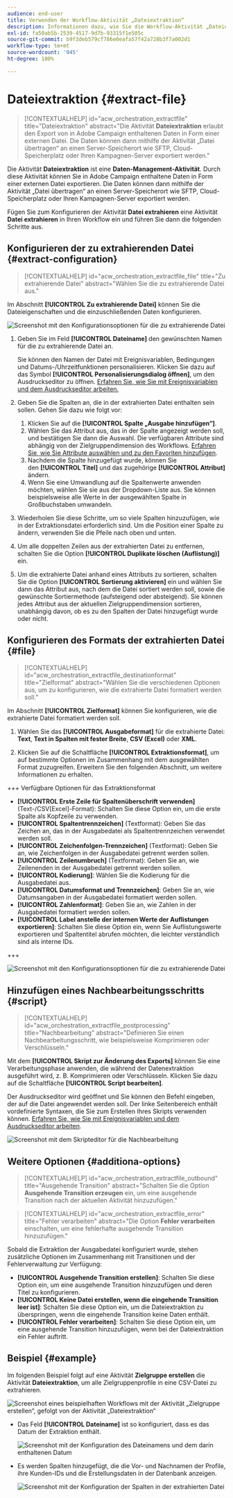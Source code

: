 ```yaml
---
audience: end-user
title: Verwenden der Workflow-Aktivität „Dateiextraktion“
description: Informationen dazu, wie Sie die Workflow-Aktivität „Dateiextraktion“ verwenden
exl-id: fa50ab5b-2539-4517-9d7b-93315f1e505c
source-git-commit: b9f3deb579cf786e0eafa57f42a728b3f7a002d1
workflow-type: tm+mt
source-wordcount: '945'
ht-degree: 100%

---
```


# Dateiextraktion {#extract-file}

>[!CONTEXTUALHELP]
>id="acw_orchestration_extractfile"
>title="Dateiextraktion"
>abstract="Die Aktivität **Dateiextraktion** erlaubt den Export von in Adobe Campaign enthaltenen Daten in Form einer externen Datei. Die Daten können dann mithilfe der Aktivität „Datei übertragen“ an einen Server-Speicherort wie SFTP, Cloud-Speicherplatz oder Ihren Kampagnen-Server exportiert werden."

Die Aktivität **Dateiextraktion** ist eine **Daten-Management-Aktivität**. Durch diese Aktivität können Sie in Adobe Campaign enthaltene Daten in Form einer externen Datei exportieren. Die Daten können dann mithilfe der Aktivität „Datei übertragen“ an einen Server-Speicherort wie SFTP, Cloud-Speicherplatz oder Ihren Kampagnen-Server exportiert werden.

Fügen Sie zum Konfigurieren der Aktivität **Datei extrahieren** eine Aktivität **Datei extrahieren** in Ihren Workflow ein und führen Sie dann die folgenden Schritte aus.

## Konfigurieren der zu extrahierenden Datei {#extract-configuration}

>[!CONTEXTUALHELP]
>id="acw_orchestration_extractfile_file"
>title="Zu extrahierende Datei"
>abstract="Wählen Sie die zu extrahierende Datei aus."

Im Abschnitt **[!UICONTROL Zu extrahierende Datei]** können Sie die Dateieigenschaften und die einzuschließenden Daten konfigurieren.

![Screenshot mit den Konfigurationsoptionen für die zu extrahierende Datei](../assets/extract-file-file.png)

1. Geben Sie im Feld **[!UICONTROL Dateiname]** den gewünschten Namen für die zu extrahierende Datei an. 

   Sie können den Namen der Datei mit Ereignisvariablen, Bedingungen und Datums-/Uhrzeitfunktionen personalisieren. Klicken Sie dazu auf das Symbol **[!UICONTROL Personalisierungsdialog öffnen]**, um den Ausdruckseditor zu öffnen. [Erfahren Sie, wie Sie mit Ereignisvariablen und dem Ausdruckseditor arbeiten.](../event-variables.md)

1. Geben Sie die Spalten an, die in der extrahierten Datei enthalten sein sollen. Gehen Sie dazu wie folgt vor:

   1. Klicken Sie auf die **[!UICONTROL Spalte „Ausgabe hinzufügen“]**.
   1. Wählen Sie das Attribut aus, das in der Spalte angezeigt werden soll, und bestätigen Sie dann die Auswahl. Die verfügbaren Attribute sind abhängig von der Zielgruppendimension des Workflows. [Erfahren Sie, wie Sie Attribute auswählen und zu den Favoriten hinzufügen](../../get-started/attributes.md).
   1. Nachdem die Spalte hinzugefügt wurde, können Sie den **[!UICONTROL Titel]** und das zugehörige **[!UICONTROL Attribut]** ändern.
   1. Wenn Sie eine Umwandlung auf die Spaltenwerte anwenden möchten, wählen Sie sie aus der Dropdown-Liste aus. Sie können beispielsweise alle Werte in der ausgewählten Spalte in Großbuchstaben umwandeln.

1. Wiederholen Sie diese Schritte, um so viele Spalten hinzuzufügen, wie in der Extraktionsdatei erforderlich sind. Um die Position einer Spalte zu ändern, verwenden Sie die Pfeile nach oben und unten.

1. Um alle doppelten Zeilen aus der extrahierten Datei zu entfernen, schalten Sie die Option **[!UICONTROL Duplikate löschen (Auflistung)]** ein.

1. Um die extrahierte Datei anhand eines Attributs zu sortieren, schalten Sie die Option **[!UICONTROL Sortierung aktivieren]** ein und wählen Sie dann das Attribut aus, nach dem die Datei sortiert werden soll, sowie die gewünschte Sortiermethode (aufsteigend oder absteigend). Sie können jedes Attribut aus der aktuellen Zielgruppendimension sortieren, unabhängig davon, ob es zu den Spalten der Datei hinzugefügt wurde oder nicht.

## Konfigurieren des Formats der extrahierten Datei {#file}

>[!CONTEXTUALHELP]
>id="acw_orchestration_extractfile_destinationformat"
>title="Zielformat"
>abstract="Wählen Sie die verschiedenen Optionen aus, um zu konfigurieren, wie die extrahierte Datei formatiert werden soll."

Im Abschnitt **[!UICONTROL Zielformat]** können Sie konfigurieren, wie die extrahierte Datei formatiert werden soll.

1. Wählen Sie das **[!UICONTROL Ausgabeformat]** für die extrahierte Datei: **Text**, **Text in Spalten mit fester Breite**, **CSV (Excel)** oder **XML**.

1. Klicken Sie auf die Schaltfläche **[!UICONTROL Extraktionsformat]**, um auf bestimmte Optionen im Zusammenhang mit dem ausgewählten Format zuzugreifen. Erweitern Sie den folgenden Abschnitt, um weitere Informationen zu erhalten.

+++ Verfügbare Optionen für das Extraktionsformat

   * **[!UICONTROL Erste Zeile für Spaltenüberschrift verwenden]** (Text-/CSV[Excel]-Format): Schalten Sie diese Option ein, um die erste Spalte als Kopfzeile zu verwenden.
   * **[!UICONTROL Spaltentrennzeichen]** (Textformat): Geben Sie das Zeichen an, das in der Ausgabedatei als Spaltentrennzeichen verwendet werden soll.
   * **[!UICONTROL Zeichenfolgen-Trennzeichen]** (Textformat): Geben Sie an, wie Zeichenfolgen in der Ausgabedatei getrennt werden sollen.
   * **[!UICONTROL Zeilenumbruch]** (Textformat): Geben Sie an, wie Zeilenenden in der Ausgabedatei getrennt werden sollen.
   * **[!UICONTROL Kodierung]**: Wählen Sie die Kodierung für die Ausgabedatei aus.
   * **[!UICONTROL Datumsformat und Trennzeichen]**: Geben Sie an, wie Datumsangaben in der Ausgabedatei formatiert werden sollen.
   * **[!UICONTROL Zahlenformat]**: Geben Sie an, wie Zahlen in der Ausgabedatei formatiert werden sollen.
   * **[!UICONTROL Label anstelle der internen Werte der Auflistungen exportieren]**: Schalten Sie diese Option ein, wenn Sie Auflistungswerte exportieren und Spaltentitel abrufen möchten, die leichter verständlich sind als interne IDs.

+++

   ![Screenshot mit den Konfigurationsoptionen für die zu extrahierende Datei](../assets/extract-file-format.png)

## Hinzufügen eines Nachbearbeitungsschritts {#script}

>[!CONTEXTUALHELP]
>id="acw_orchestration_extractfile_postprocessing"
>title="Nachbearbeitung"
>abstract="Definieren Sie einen Nachbearbeitungsschritt, wie beispielsweise Komprimieren oder Verschlüsseln."

Mit dem **[!UICONTROL Skript zur Änderung des Exports]** können Sie eine Verarbeitungsphase anwenden, die während der Datenextraktion ausgeführt wird, z. B. Komprimieren oder Verschlüsseln. Klicken Sie dazu auf die Schaltfläche **[!UICONTROL Script bearbeiten]**. 

Der Ausdruckseditor wird geöffnet und Sie können den Befehl eingeben, der auf die Datei angewendet werden soll. Der linke Seitenbereich enthält vordefinierte Syntaxen, die Sie zum Erstellen Ihres Skripts verwenden können. [Erfahren Sie, wie Sie mit Ereignisvariablen und dem Ausdruckseditor arbeiten](../event-variables.md).

![Screenshot mit dem Skripteditor für die Nachbearbeitung](../assets/extract-file-script.png)

## Weitere Optionen {#additiona-options}

>[!CONTEXTUALHELP]
>id="acw_orchestration_extractfile_outbound"
>title="Ausgehende Transition"
>abstract="Schalten Sie die Option **Ausgehende Transition erzeugen** ein, um eine ausgehende Transition nach der aktuellen Aktivität hinzuzufügen."

>[!CONTEXTUALHELP]
>id="acw_orchestration_extractfile_error"
>title="Fehler verarbeiten"
>abstract="Die Option **Fehler verarbeiten** einschalten, um eine fehlerhafte ausgehende Transition hinzuzufügen."

Sobald die Extraktion der Ausgabedatei konfiguriert wurde, stehen zusätzliche Optionen im Zusammenhang mit Transitionen und der Fehlerverwaltung zur Verfügung:

* **[!UICONTROL Ausgehende Transition erstellen]**: Schalten Sie diese Option ein, um eine ausgehende Transition hinzuzufügen und deren Titel zu konfigurieren.
* **[!UICONTROL Keine Datei erstellen, wenn die eingehende Transition leer ist]**: Schalten Sie diese Option ein, um die Dateiextraktion zu überspringen, wenn die eingehende Transition keine Daten enthält.
* **[!UICONTROL Fehler verarbeiten]**: Schalten Sie diese Option ein, um eine ausgehende Transition hinzuzufügen, wenn bei der Dateiextraktion ein Fehler auftritt.

## Beispiel {#example}

Im folgenden Beispiel folgt auf eine Aktivität **Zielgruppe erstellen** die Aktivität **Dateiextraktion**, um alle Zielgruppenprofile in eine CSV-Datei zu extrahieren.

![Screenshot eines beispielhaften Workflows mit der Aktivität „Zielgruppe erstellen“, gefolgt von der Aktivität „Dateiextraktion“](../assets/extract-file-example.png)

* Das Feld **[!UICONTROL Dateiname]** ist so konfiguriert, dass es das Datum der Extraktion enthält.

  ![Screenshot mit der Konfiguration des Dateinamens und dem darin enthaltenen Datum](../assets/extract-file-example-name.png)

* Es werden Spalten hinzugefügt, die die Vor- und Nachnamen der Profile, ihre Kunden-IDs und die Erstellungsdaten in der Datenbank anzeigen.

  ![Screenshot mit der Konfiguration der Spalten in der extrahierten Datei](../assets/extract-file-example-columns.png)